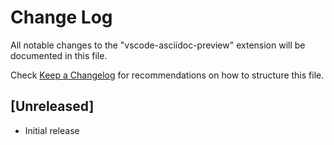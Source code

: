 # Change Log
All notable changes to the "vscode-asciidoc-preview" extension will be documented in this file.

Check [Keep a Changelog](http://keepachangelog.com/) for recommendations on how to structure this file.

## [Unreleased]
- Initial release